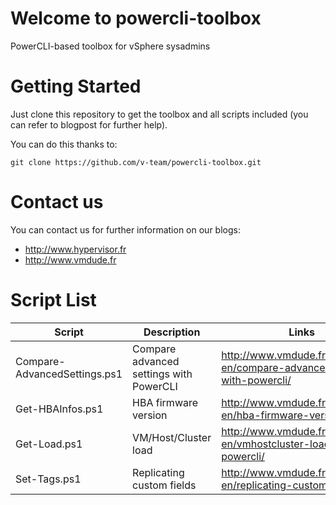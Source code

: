 # Welcome to powercli-toolbox

PowerCLI-based toolbox for vSphere sysadmins

# Getting Started

Just clone this repository to get the toolbox and all scripts included (you can refer to blogpost for further help).

You can do this thanks to:

    git clone https://github.com/v-team/powercli-toolbox.git

# Contact us

You can contact us for further information on our blogs:

* http://www.hypervisor.fr
* http://www.vmdude.fr

# Script List

| Script | Description | Links |
| ------ | ----------- | ----- |
| Compare-AdvancedSettings.ps1 | Compare advanced settings with PowerCLI | http://www.vmdude.fr/en/scripts-en/compare-advanced-settings-with-powercli/ |
| Get-HBAInfos.ps1 | HBA firmware version | http://www.vmdude.fr/en/scripts-en/hba-firmware-version/ |
| Get-Load.ps1 | VM/Host/Cluster load | http://www.vmdude.fr/en/scripts-en/vmhostcluster-load-in-powercli/ |
| Set-Tags.ps1 | Replicating custom fields | http://www.vmdude.fr/en/scripts-en/replicating-custom-fields/ |

